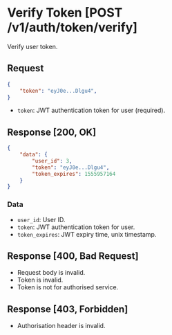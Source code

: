 # Verify Token [POST /v1/auth/token/verify]

Verify user token.

## Request

```json
{
    "token": "eyJ0e...Dlgu4",
}
```

- `token`: JWT authentication token for user (required).

## Response [200, OK]

```json
{
    "data": {
        "user_id": 3,
        "token": "eyJ0e...Dlgu4",
        "token_expires": 1555957164
    }
}
```

### Data

- `user_id`: User ID.
- `token`: JWT authentication token for user.
- `token_expires`: JWT expiry time, unix timestamp.

## Response [400, Bad Request]

- Request body is invalid.
- Token is invalid.
- Token is not for authorised service.

## Response [403, Forbidden]

- Authorisation header is invalid.
